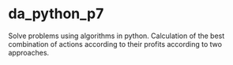 # da_python_p7
 Solve problems using algorithms in python. Calculation of the best combination of actions according to their profits according to two approaches.
